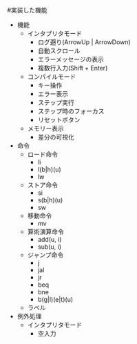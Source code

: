 #実装した機能
- 機能
    - インタプリタモード
        - ログ遡り(ArrowUp | ArrowDown)
        - 自動スクロール
        - エラーメッセージの表示
        - 複数行入力(Shift + Enter)
    - コンパイルモード
        - キー操作
        - エラー表示
        - ステップ実行
        - ステップ時のフォーカス
        - リセットボタン
    - メモリー表示
        - 差分の可視化
- 命令
    - ロード命令
        - li
        - l(b|h)(u)
        - lw
    - ストア命令
        - si
        - s(b|h)(u)
        - sw
    - 移動命令
        - mv
    - 算術演算命令
        - add(u, i)
        - sub(u, i)
    - ジャンプ命令
        - j
        - jal
        - jr
        - beq
        - bne
        - b(g|l)(e|t)(u)
    - ラベル
- 例外処理
    - インタプリタモード
        - 空入力


